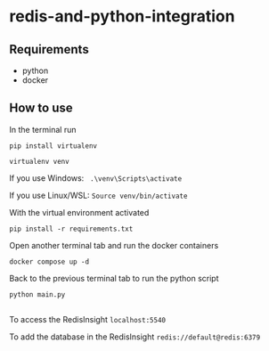 # redis-and-python-integration

## Requirements

* python
* docker

## How to use

In the terminal run

```pip install virtualenv```

```virtualenv venv```

If you use Windows:
 ``` .\venv\Scripts\activate```

If you use Linux/WSL:
  ```Source venv/bin/activate```

With the virtual environment activated

```pip install -r requirements.txt```

Open another terminal tab and run the docker containers

```docker compose up -d```

Back to the previous terminal tab to run the python script

```python main.py```

##

To access the RedisInsight
```localhost:5540```

To add the database in the RedisInsight 
```redis://default@redis:6379```
